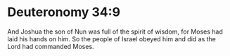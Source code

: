 # Deuteronomy 34:9

And Joshua the son of Nun was full of the spirit of wisdom, for Moses had laid his hands on him. So the people of Israel obeyed him and did as the Lord had commanded Moses.
